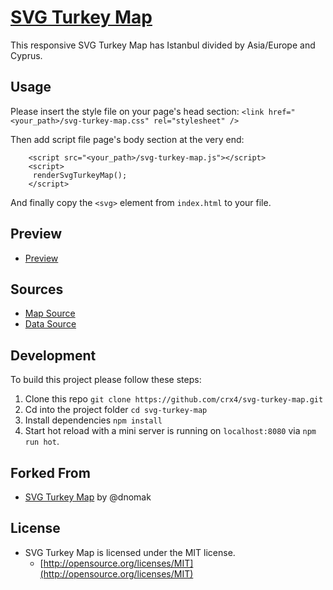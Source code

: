 # [SVG Turkey Map](https://crx4.github.io/svg-turkey-map/public/)

This responsive SVG Turkey Map has Istanbul divided by Asia/Europe and Cyprus. 

## Usage
Please insert the style file on your page's head section:
```<link href="<your_path>/svg-turkey-map.css" rel="stylesheet" />```


Then add script file page's body section at the very end:
```
    <script src="<your_path>/svg-turkey-map.js"></script>
    <script>
     renderSvgTurkeyMap();
    </script>
```

And finally copy the `<svg>` element from `index.html` to your file.


 
## Preview
 - [Preview](https://crx4.github.io/svg-turkey-map/public/)
   
## Sources
 - [Map Source](https://commons.wikimedia.org/wiki/File:Turkey_provinces_blank_gray.svg)
 - [Data Source](https://en.wikipedia.org/wiki/Provinces_of_Turkey#Codes)
 
## Development
To build this project please follow these steps:
 1. Clone this repo `git clone https://github.com/crx4/svg-turkey-map.git`
 1. Cd into the project folder `cd svg-turkey-map`
 1. Install dependencies `npm install`
 1. Start hot reload with a mini server is running on `localhost:8080` via `npm run hot`.
 
## Forked From
 - [SVG Turkey Map](https://github.com/dnomak/svg-turkiye-haritasi) by @dnomak

## License
- SVG Turkey Map is licensed under the MIT license.
  - [http://opensource.org/licenses/MIT](http://opensource.org/licenses/MIT)
